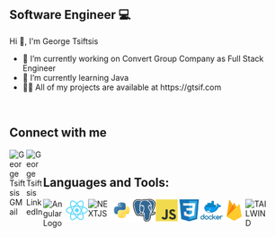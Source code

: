 
<h2  > Software Engineer 💻  </h1>

Hi 👋, I'm George Tsiftsis


<ul>
   <li> 🔭 I’m currently working on Convert Group Company as Full Stack Engineer </li>

<li>🌱 I’m currently learning Java  </li>


 <li>🧑‍💻 All of my projects are available at https://gtsif.com </li>
   </ul>

 </br >
   <h2> Connect with me </h2>
<a href="mailto:gtsiff@gmail.com"
   target="_blank" rel="noopener noreferrer"> <img
align="left"
alt="George Tsiftsis GMail"
width="30px"
src="https://cdn-icons-png.flaticon.com/512/732/732200.png" />
   </a>
<a href="https://www.linkedin.com/in/george-tsiftsis/"
  target="_blank" rel="noopener noreferrer"> 
   <img
align="left"
alt="George Tsiftsis LinkedIn"
width="30px"
src="https://cdn-icons-png.flaticon.com/512/3536/3536505.png" />
   </a>
   </br>    
    <h2> Languages and Tools: </h2>
    <img
    align="left"
    width="40px"
    alt="Angular Logo"  
 src="https://avatars.githubusercontent.com/u/139426?s=200&v=4"
  />
   <img
align="left"
alt="REACT"
width="40px"
src="https://raw.githubusercontent.com/devicons/devicon/master/icons/react/react-original.svg" /> 
<img
align="left"
alt="NEXTJS"
width="40px"
src="https://camo.githubusercontent.com/92ec9eb7eeab7db4f5919e3205918918c42e6772562afb4112a2909c1aaaa875/68747470733a2f2f6173736574732e76657263656c2e636f6d2f696d6167652f75706c6f61642f76313630373535343338352f7265706f7369746f726965732f6e6578742d6a732f6e6578742d6c6f676f2e706e67" /> 
<img
align="left"
alt="python"
width="40px"
src="https://raw.githubusercontent.com/github/explore/80688e429a7d4ef2fca1e82350fe8e3517d3494d/topics/python/python.png" /> 
<img
align="left"
alt="postgreSQL"
width="40px"
src="https://raw.githubusercontent.com/github/explore/80688e429a7d4ef2fca1e82350fe8e3517d3494d/topics/postgresql/postgresql.png" />
 <img
align="left"
alt="JAVASCRIPT"
width="40px"
src="https://raw.githubusercontent.com/devicons/devicon/master/icons/javascript/javascript-original.svg" />
<img
align="left"
alt="CSS3"
width="40px"
src="https://raw.githubusercontent.com/devicons/devicon/master/icons/css3/css3-original.svg" />
<img
align="left"
alt="DOCKER"
width="40px"
src="https://raw.githubusercontent.com/github/explore/80688e429a7d4ef2fca1e82350fe8e3517d3494d/topics/docker/docker.png" />
<img
align="left"
alt="FIREBASE"
width="40px"
src="https://raw.githubusercontent.com/github/explore/80688e429a7d4ef2fca1e82350fe8e3517d3494d/topics/firebase/firebase.png" /> 
<img
align="left"
alt="TAILWIND"
width="40px"
src="https://avatars.githubusercontent.com/u/67109815?s=200&v=4" />  
  



 






<!---
GeorgeTsiftsis/GeorgeTsiftsis is a ✨ special ✨ repository because its `README.md` (this file) appears on your GitHub profile.
You can click the Preview link to take a look at your changes.
--->
